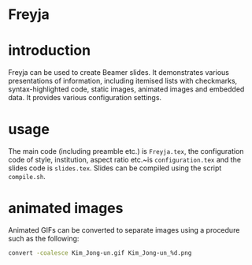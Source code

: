 # Freyja

# introduction

Freyja can be used to create Beamer slides. It demonstrates various presentations of information, including itemised lists with checkmarks, syntax-highlighted code, static images, animated images and embedded data. It provides various configuration settings.

# usage

The main code (including preamble etc.) is `Freyja.tex`, the configuration code of style, institution, aspect ratio etc.~is `configuration.tex` and the slides code is `slides.tex`. Slides can be compiled using the script `compile.sh`.

# animated images

Animated GIFs can be converted to separate images using a procedure such as the following:

```Bash
convert -coalesce Kim_Jong-un.gif Kim_Jong-un_%d.png
```
